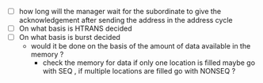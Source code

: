 - [ ] how long will the manager wait for the subordinate to give the acknowledgement after sending the address in the address cycle
- [ ] On what basis is HTRANS decided 
- [ ] On what basis is burst decided
	-  would it be done on the basis of the amount of data available in the memory ?
		-  check the memory for data if only one location is filled maybe go with SEQ , if multiple locations are filled go with NONSEQ ?
